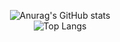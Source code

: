 <div align="center">
  
![Anurag's GitHub stats](https://github-readme-stats.vercel.app/api?username=hmj6589&show_icons=true&theme=swift)<br>
![Top Langs](https://github-readme-stats.vercel.app/api/top-langs/?username=hmj6589&layout=compact&theme=tokyonight)<br>

</div>
